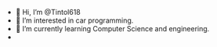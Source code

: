 - 👋 Hi, I’m @Tintol618
- 👀 I’m interested in car programming.
- 🌱 I’m currently learning Computer Science and engineering.
-
